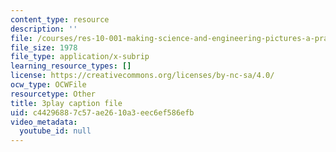 ```yaml
---
content_type: resource
description: ''
file: /courses/res-10-001-making-science-and-engineering-pictures-a-practical-guide-to-presenting-your-work-spring-2016/c44296887c57ae2610a3eec6ef586efb_37CbZdeh_lU.srt
file_size: 1978
file_type: application/x-subrip
learning_resource_types: []
license: https://creativecommons.org/licenses/by-nc-sa/4.0/
ocw_type: OCWFile
resourcetype: Other
title: 3play caption file
uid: c4429688-7c57-ae26-10a3-eec6ef586efb
video_metadata:
  youtube_id: null
---
```


